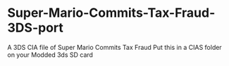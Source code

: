 # Super-Mario-Commits-Tax-Fraud-3DS-port
A 3DS CIA file of Super Mario Commits Tax Fraud
Put this in a CIAS folder on your Modded 3ds SD card
